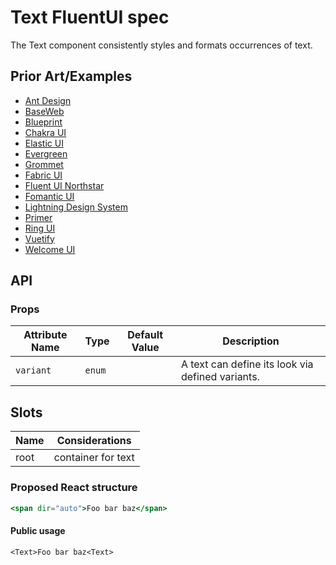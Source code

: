 # Text FluentUI spec

The Text component consistently styles and formats occurrences of text.

## Prior Art/Examples <a href="#prior-art" id="prior-art"></a>

- [Ant Design](https://ant.design/components/typography/)
- [BaseWeb](https://baseweb.design/blog/base-web-v9#typography)
- [Blueprint](https://blueprintjs.com/docs/#core/components/text)
- [Chakra UI](https://chakra-ui.com/text)
- [Elastic UI](https://elastic.github.io/eui/#/display/text)
- [Evergreen](https://evergreen.segment.com/components/typography#heading_text_component)
- [Grommet](https://v2.grommet.io/text)
- [Fabric UI](https://developer.microsoft.com/en-us/fluentui#/controls/web/text)
- [Fluent UI Northstar](https://fluentsite.z22.web.core.windows.net/components/text/definition)
- [Fomantic UI](https://fomantic-ui.com/elements/text.html)
- [Lightning Design System](https://www.lightningdesignsystem.com/utilities/text/#site-main-content)
- [Primer](https://primer.style/components/Text)
- [Ring UI](https://jetbrains.github.io/ring-ui/master/index.html?path=/story/components-text--basic)
- [Vuetify](https://vuetifyjs.com/en/styles/text-and-typography/)
- [Welcome UI](https://www.welcome-ui.com/components/text)

## API

### Props

| Attribute Name | Type   | Default Value | Description                                      |
| -------------- | ------ | ------------- | ------------------------------------------------ |
| `variant`      | `enum` |               | A text can define its look via defined variants. |

## Slots

| Name | Considerations     |
| ---- | ------------------ |
| root | container for text |

### Proposed React structure

```jsx
<span dir="auto">Foo bar baz</span>
```

#### Public usage

```tsx
<Text>Foo bar baz<Text>
```
